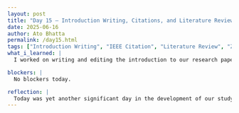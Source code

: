 ```yaml
---
layout: post  
title: "Day 15 – Introduction Writing, Citations, and Literature Review Guidance"  
date: 2025-06-16  
author: Ato Bhatta  
permalink: /day15.html  
tags: ["Introduction Writing", "IEEE Citation", "Literature Review", "Zotero", "Research Paper"]  
what_i_learned: |
  I worked on writing and editing the introduction to our research paper for the majority of today. To enhance the substance of our introduction and obtain more background information, I studied a few scientific journals. Additionally, I learned how to correctly use the IEEE citation system when referencing sources. I was able to comprehend what a solid, evidence supported section looks like thanks to our mentor's thorough description of the format required for literature reviewed publications. We also learned how to install Zotero, a useful tool for managing citations, to Microsoft Word and use it for referencing. The app was really helpful as I tried citing the introduction part, Zetero kind of saved my time. 

blockers: |
  No blockers today.

reflection: |
  Today was yet another significant day in the development of our study report. By supporting it with appropriate sources and correctly citing them, I became more confident in my ability to write an effective introduction. The process of citing sources was much easier when I learned how to utilize Zotero, and I feel better prepared to manage literature reviews in assignments going forward. The more I do it, the better I understand the research process, from reading and evaluating materials to accurately writing and crediting them.
---
```


